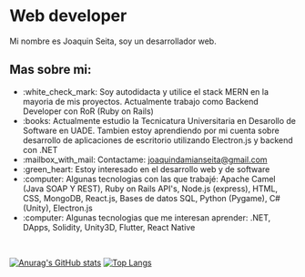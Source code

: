 
<h1>Web developer</h1>

Mi nombre es Joaquin Seita, soy un desarrollador web.

<h2>Mas sobre mi:</h2>

<ul>
<li>:white_check_mark: Soy autodidacta y utilice el stack MERN en la mayoria de mis proyectos. Actualmente trabajo como Backend Developer con RoR (Ruby on Rails)</li>
<li>:books: Actualmente estudio la Tecnicatura Universitaria en Desarollo de Software en UADE. Tambien estoy aprendiendo por mi cuenta sobre desarrollo de aplicaciones de escritorio utilizando Electron.js y backend con .NET</li>
<li>:mailbox_with_mail: Contactame: <a href="mailto:joaquindamianseita@gmail.com">joaquindamianseita@gmail.com</a></li>
<li>:green_heart: Estoy interesado en el desarrollo web y de software</li>
<li>:computer: Algunas tecnologias con las que trabajé: Apache Camel (Java SOAP Y REST), Ruby on Rails API's, Node.js (express), HTML, CSS, MongoDB, React.js, Bases de datos SQL, Python (Pygame), C# (Unity), Electron.js</li>
<li>:computer: Algunas tecnologias que me interesan aprender: .NET, DApps, Solidity, Unity3D, Flutter, React Native</li>
</ul><br>

[![Anurag's GitHub stats](https://github-readme-stats.vercel.app/api?username=JoaquinDamianSeita&theme=react)](https://github.com/anuraghazra/github-readme-stats)
[![Top Langs](https://github-readme-stats.vercel.app/api/top-langs/?username=JoaquinDamianSeita&layout=compact&theme=react)](https://github.com/anuraghazra/github-readme-stats)
